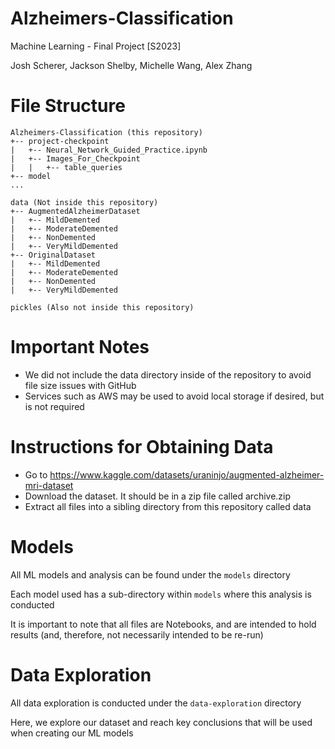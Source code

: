 # Alzheimers-Classification
Machine Learning - Final Project [S2023]

Josh Scherer, Jackson Shelby, Michelle Wang, Alex Zhang

# File Structure

```
Alzheimers-Classification (this repository)
+-- project-checkpoint
|   +-- Neural_Network_Guided_Practice.ipynb
|   +-- Images_For_Checkpoint
|   |   +-- table_queries
+-- model
...

data (Not inside this repository)
+-- AugmentedAlzheimerDataset
|   +-- MildDemented
|   +-- ModerateDemented
|   +-- NonDemented
|   +-- VeryMildDemented
+-- OriginalDataset
|   +-- MildDemented
|   +-- ModerateDemented
|   +-- NonDemented
|   +-- VeryMildDemented

pickles (Also not inside this repository)
```

# Important Notes

* We did not include the data directory inside of the repository to avoid file size issues with GitHub
* Services such as AWS may be used to avoid local storage if desired, but is not required

# Instructions for Obtaining Data
* Go to https://www.kaggle.com/datasets/uraninjo/augmented-alzheimer-mri-dataset
* Download the dataset. It should be in a zip file called archive.zip
* Extract all files into a sibling directory from this repository called data

# Models
All ML models and analysis can be found under the `models` directory

Each model used has a sub-directory within `models` where this analysis is conducted

It is important to note that all files are Notebooks, and are intended to hold results (and, therefore, not necessarily intended to be re-run)

# Data Exploration
All data exploration is conducted under the `data-exploration` directory

Here, we explore our dataset and reach key conclusions that will be used when creating our ML models

